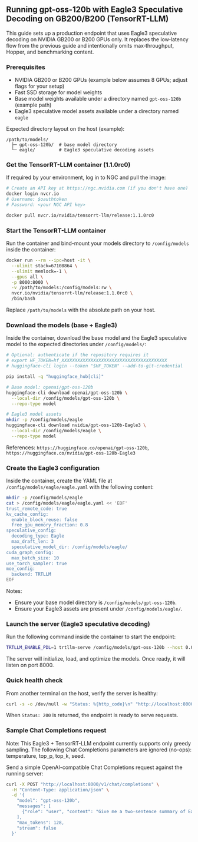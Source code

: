 ## Running gpt-oss-120b with Eagle3 Speculative Decoding on GB200/B200 (TensorRT-LLM)

This guide sets up a production endpoint that uses Eagle3 speculative decoding on NVIDIA GB200 or B200 GPUs only. It replaces the low‑latency flow from the previous guide and intentionally omits max‑throughput, Hopper, and benchmarking content.

### Prerequisites

- NVIDIA GB200 or B200 GPUs (example below assumes 8 GPUs; adjust flags for your setup)
- Fast SSD storage for model weights
- Base model weights available under a directory named `gpt-oss-120b` (example path)
- Eagle3 speculative model assets available under a directory named `eagle`

Expected directory layout on the host (example):

```
/path/to/models/
  ├─ gpt-oss-120b/  # base model directory
  └─ eagle/         # Eagle3 speculative decoding assets
```

### Get the TensorRT-LLM container (1.1.0rc0)

If required by your environment, log in to NGC and pull the image:

```bash
# Create an API key at https://ngc.nvidia.com (if you don't have one)
docker login nvcr.io
# Username: $oauthtoken
# Password: <your NGC API key>

docker pull nvcr.io/nvidia/tensorrt-llm/release:1.1.0rc0
```

### Start the TensorRT-LLM container

Run the container and bind-mount your models directory to `/config/models` inside the container:

```bash
docker run --rm --ipc=host -it \
  --ulimit stack=67108864 \
  --ulimit memlock=-1 \
  --gpus all \
  -p 8000:8000 \
  -v /path/to/models:/config/models:rw \
  nvcr.io/nvidia/tensorrt-llm/release:1.1.0rc0 \
  /bin/bash
```

Replace `/path/to/models` with the absolute path on your host.

### Download the models (base + Eagle3)

Inside the container, download the base model and the Eagle3 speculative model to the expected directories under `/config/models/`:

```bash
# Optional: authenticate if the repository requires it
# export HF_TOKEN=hf_XXXXXXXXXXXXXXXXXXXXXXXXXXXXXXXXXXXXXXXX
# huggingface-cli login --token "$HF_TOKEN" --add-to-git-credential

pip install -q "huggingface_hub[cli]"

# Base model: openai/gpt-oss-120b
huggingface-cli download openai/gpt-oss-120b \
  --local-dir /config/models/gpt-oss-120b \
  --repo-type model

# Eagle3 model assets
mkdir -p /config/models/eagle
huggingface-cli download nvidia/gpt-oss-120b-Eagle3 \
  --local-dir /config/models/eagle \
  --repo-type model
```

References: `https://huggingface.co/openai/gpt-oss-120b`, `https://huggingface.co/nvidia/gpt-oss-120b-Eagle3`

### Create the Eagle3 configuration

Inside the container, create the YAML file at `/config/models/eagle/eagle.yaml` with the following content:

```bash
mkdir -p /config/models/eagle
cat > /config/models/eagle/eagle.yaml << 'EOF'
trust_remote_code: true
kv_cache_config:
  enable_block_reuse: false
  free_gpu_memory_fraction: 0.8
speculative_config:
  decoding_type: Eagle
  max_draft_len: 3
  speculative_model_dir: /config/models/eagle/
cuda_graph_config:
  max_batch_size: 10
use_torch_sampler: true
moe_config:
  backend: TRTLLM
EOF
```

Notes:
- Ensure your base model directory is `/config/models/gpt-oss-120b`.
- Ensure your Eagle3 assets are present under `/config/models/eagle/`.

### Launch the server (Eagle3 speculative decoding)

Run the following command inside the container to start the endpoint:

```bash
TRTLLM_ENABLE_PDL=1 trtllm-serve /config/models/gpt-oss-120b --host 0.0.0.0 --port 8000 --backend pytorch --max_batch_size 10  --tp_size 8 --ep_size 4 --trust_remote_code --extra_llm_api_options /config/models/eagle/eagle.yaml --max_num_tokens 131072 --max_seq_len 131072
```

The server will initialize, load, and optimize the models. Once ready, it will listen on port 8000.

### Quick health check

From another terminal on the host, verify the server is healthy:

```bash
curl -s -o /dev/null -w "Status: %{http_code}\n" "http://localhost:8000/health"
```

When `Status: 200` is returned, the endpoint is ready to serve requests.

### Sample Chat Completions request

Note: This Eagle3 + TensorRT-LLM endpoint currently supports only greedy sampling. The following Chat Completions parameters are ignored (no-ops): temperature, top_p, top_k, seed.

Send a simple OpenAI-compatible Chat Completions request against the running server:

```bash
curl -X POST "http://localhost:8000/v1/chat/completions" \
  -H "Content-Type: application/json" \
  -d '{
    "model": "gpt-oss-120b",
    "messages": [
      {"role": "user", "content": "Give me a two-sentence summary of Eagle3 speculative decoding."}
    ],
    "max_tokens": 128,
    "stream": false
  }'
```